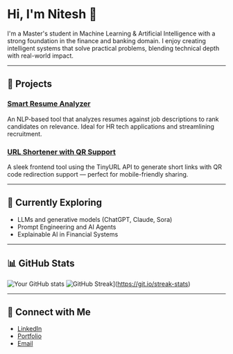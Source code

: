 <!--
**niteshk727/niteshk727** is a ✨ _special_ ✨ repository because its `README.md` (this file) appears on your GitHub profile.

Here are some ideas to get you started:

- 🔭 I’m currently working on ...
- 🌱 I’m currently learning ...
- 👯 I’m looking to collaborate on ...
- 🤔 I’m looking for help with ...
- 💬 Ask me about ...
- 📫 How to reach me: ...
- 😄 Pronouns: ...
- ⚡ Fun fact: ...
-->
# Hi, I'm Nitesh 🙂

I'm a Master's student in Machine Learning & Artificial Intelligence with a strong foundation in the finance and banking domain. I enjoy creating intelligent systems that solve practical problems, blending technical depth with real-world impact.

---

## 🚀 Projects

### [Smart Resume Analyzer](https://github.com/niteshk727/smart-resume-analyzer)
An NLP-based tool that analyzes resumes against job descriptions to rank candidates on relevance. Ideal for HR tech applications and streamlining recruitment.

### [URL Shortener with QR Support](https://yourusername.github.io/shortener-project)
A sleek frontend tool using the TinyURL API to generate short links with QR code redirection support — perfect for mobile-friendly sharing.

---

## 🧠 Currently Exploring
- LLMs and generative models (ChatGPT, Claude, Sora)
- Prompt Engineering and AI Agents
- Explainable AI in Financial Systems

---

## 📊 GitHub Stats

![Your GitHub stats](https://github-readme-stats.vercel.app/api?username=niteshk727&show_icons=true&theme=default)
![GitHub Streak](https://streak-stats.demolab.com?user=niteshk727&theme=default)](https://git.io/streak-stats)

---

## 💬 Connect with Me
- [LinkedIn](https://linkedin.com/in/niteshk727)
- [Portfolio](https://niteshk727.github.io/portfolio/)
- [Email](mailto:niteshkumar0418@gmail.com)
